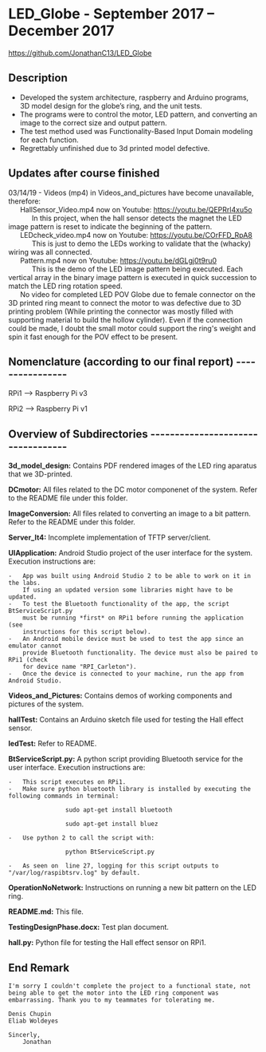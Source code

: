 # LED_Globe - September 2017 – December 2017 
https://github.com/JonathanC13/LED_Globe

## Description

- Developed the system architecture, raspberry and Arduino programs, 3D model design for the globe’s ring, and the unit tests.<br/> 
- The programs were to control the motor, LED pattern, and converting an image to the correct size and output pattern.<br/>
- The test method used was Functionality-Based Input Domain modeling for each function.<br/>
- Regrettably unfinished due to 3d printed model defective.<br/>

## Updates after course finished<br />
03/14/19 - Videos (mp4) in Videos_and_pictures have become unavailable, therefore:<br />
&nbsp;&nbsp;&nbsp;&nbsp;&nbsp;&nbsp;HallSensor_Video.mp4 now on Youtube: https://youtu.be/QEPRrl4xu5o<br />
&nbsp;&nbsp;&nbsp;&nbsp;&nbsp;&nbsp;&nbsp;&nbsp;&nbsp;&nbsp;&nbsp;&nbsp;In this project, when the hall sensor detects the magnet the LED image pattern is reset to indicate the beginning of the pattern.<br />
&nbsp;&nbsp;&nbsp;&nbsp;&nbsp;&nbsp;LEDcheck_video.mp4 now on Youtube: https://youtu.be/COrFFD_RpA8<br />
&nbsp;&nbsp;&nbsp;&nbsp;&nbsp;&nbsp;&nbsp;&nbsp;&nbsp;&nbsp;&nbsp;&nbsp;This is just to demo the LEDs working to validate that the (whacky) wiring was all connected.<br />
&nbsp;&nbsp;&nbsp;&nbsp;&nbsp;&nbsp;Pattern.mp4 now on Youtube: https://youtu.be/dGLgj0t9ru0<br />
&nbsp;&nbsp;&nbsp;&nbsp;&nbsp;&nbsp;&nbsp;&nbsp;&nbsp;&nbsp;&nbsp;&nbsp;This is the demo of the LED image pattern being executed. Each vertical array in the binary image pattern is executed in quick succession to match the LED ring rotation speed.<br />
&nbsp;&nbsp;&nbsp;&nbsp;&nbsp;&nbsp;No video for completed LED POV Globe due to female connector on the 3D printed ring meant to connect the motor to was defective due to 3D printing problem (While printing the connector was mostly filled with supporting material to build the hollow cylinder). Even if the connection could be made, I doubt the small motor could support the ring's weight and spin it fast enough for the POV effect to be present. 

## Nomenclature (according to our final report) ----------------
    
RPi1 --> Raspberry Pi v3

RPi2 --> Raspberry Pi v1

## Overview of Subdirectories ----------------------------------


**3d_model_design:**		Contains PDF rendered images of the LED ring aparatus that we 3D-printed.


**DCmotor:**			All files related to the DC motor componenet of the system. Refer to the README file under this folder.


**ImageConversion:**		All files related to converting an image to a bit pattern. Refer to the README under this folder.


**Server_It4:**			Incomplete implementation of TFTP server/client.


**UIApplication:**		Android Studio project of the user interface for the system. Execution instructions are:
      			
	-	App was built using Android Studio 2 to be able to work on it in the labs. 
		If using an updated version some libraries might have to be updated.
	-	To test the Bluetooth functionality of the app, the script BtServiceScript.py
		must be running *first* on RPi1 before running the application (see 
		instructions for this script below).
	-	An Android mobile device must be used to test the app since an emulator cannot 
		provide Bluetooth functionality. The device must also be paired to RPi1 (check
		for device name "RPI_Carleton").
	-	Once the device is connected to your machine, run the app from Android Studio.


**Videos_and_Pictures:**		Contains demos of working components and pictures of the system.


**hallTest:**			Contains an Arduino sketch file used for testing the Hall effect sensor.


**ledTest:**			Refer to README.


**BtServiceScript.py:**		A python script providing Bluetooth service for the user interface. Execution instructions are:
			
	-	This script executes on RPi1.
	-	Make sure python bluetooth library is installed by executing the following commands in terminal:
					
					sudo apt-get install bluetooth
					
					sudo apt-get install bluez
			
	-	Use python 2 to call the script with:
					
					python BtServiceScript.py

	-	As seen on  line 27, logging for this script outputs to "/var/log/raspibtsrv.log" by default.


**OperationNoNetwork:**		Instructions on running a new bit pattern on the LED ring.


**README.md:**			This file.


**TestingDesignPhase.docx:**	Test plan document.


**hall.py:**			Python file for testing the Hall effect sensor on RPi1.

## End Remark

	I'm sorry I couldn't complete the project to a functional state, not being able to get the motor into the LED ring component was embarrassing. Thank you to my teammates for tolerating me.
	
	Denis Chupin
	Eliab Woldeyes
	
	Sincerly,
		Jonathan
